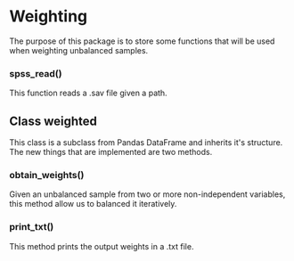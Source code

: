 # Weighting
The purpose of this package is to store some functions that will be used when weighting unbalanced samples.

### spss_read()
This function reads a .sav file given a path.

## Class weighted

This class is a subclass from Pandas DataFrame and inherits it's structure. The new things that are implemented are two methods.

### obtain_weights()

Given an unbalanced sample from two or more non-independent variables, this method allow us to balanced it iteratively.

### print_txt() 

This method prints the output weights in a .txt file.

